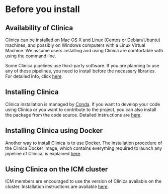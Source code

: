 # Before you install

## Availability of Clinica
Clinica can be installed on Mac OS X and Linux (Centos or Debian/Ubuntu) machines, and possibly on Windows computers with a Linux Virtual Machine. We assume users installing and using Clinica are comfortable with using the command line.

Some Clinica pipelines use third-party sotfware. If you are planning to use any of these pipelines, you need to install before the necessary libraries. For detailed info, click [here](./Third-party). 

## Installing Clinica
Clinica installation is managed by [Conda](https://conda.io). If you want to develop your code using Clinica or you want to contribute to the project, you can also install the package from the code source. Detailed instructions are [here](./Installation).

## Installing Clinica using Docker
Another way to install Clinica is to use [Docker](https://www.docker.com/what-docker). The installation procedure of the Clinica Docker image, which contains everything required to launch any pipeline of Clinica, is explained [here](https://gitlab.inria.fr/aramis/clinica_docker).  

## Using Clinica on the ICM cluster

ICM members are encouraged to use the version of Clinica available on the cluster. Installation instructions are available [here](./ICMClusterInstallation).
